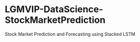 # LGMVIP-DataScience-StockMarketPrediction
Stock Market Prediction and Forecasting using Stacked LSTM
